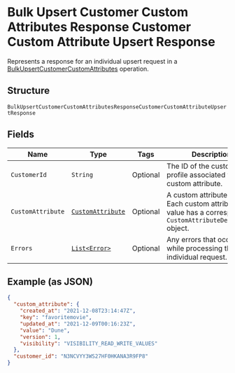 
# Bulk Upsert Customer Custom Attributes Response Customer Custom Attribute Upsert Response

Represents a response for an individual upsert request in a [BulkUpsertCustomerCustomAttributes](../../doc/api/customer-custom-attributes.md#bulk-upsert-customer-custom-attributes) operation.

## Structure

`BulkUpsertCustomerCustomAttributesResponseCustomerCustomAttributeUpsertResponse`

## Fields

| Name | Type | Tags | Description | Getter |
|  --- | --- | --- | --- | --- |
| `CustomerId` | `String` | Optional | The ID of the customer profile associated with the custom attribute. | String getCustomerId() |
| `CustomAttribute` | [`CustomAttribute`](../../doc/models/custom-attribute.md) | Optional | A custom attribute value. Each custom attribute value has a corresponding<br>`CustomAttributeDefinition` object. | CustomAttribute getCustomAttribute() |
| `Errors` | [`List<Error>`](../../doc/models/error.md) | Optional | Any errors that occurred while processing the individual request. | List<Error> getErrors() |

## Example (as JSON)

```json
{
  "custom_attribute": {
    "created_at": "2021-12-08T23:14:47Z",
    "key": "favoritemovie",
    "updated_at": "2021-12-09T00:16:23Z",
    "value": "Dune",
    "version": 1,
    "visibility": "VISIBILITY_READ_WRITE_VALUES"
  },
  "customer_id": "N3NCVYY3WS27HF0HKANA3R9FP8"
}
```

